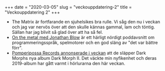 +++
date = "2020-03-05"
slug = "veckouppdatering-2"
title = "Veckouppdatering 2"
+++

- The Matrix är fortfarande en sjuhelsikes bra rulle. Vi såg den nu i veckan och jag var nervös över att den skulle kännas gammal, lam och töntig. Sällan har jag blivit så glad över att ha så fel.
- [On the metal med Jonathan Blow](https://castro.fm/episode/o6Rz64) är ett härligt nördigt poddavsnitt om programmeringsspråk, spelmotorer och en god släng av "det var bättre förr".
- [Pomperipossa Records annonserade i veckan](https://www.instagram.com/p/B9T-BShJkAp/?igshid=5krrcq70umuc) att de släpper Dark Morphs nya album Dark Morph II. Det väckte min nyfikenhet och deras 2019-album har gått varmt i hörlurarna den här veckan.

